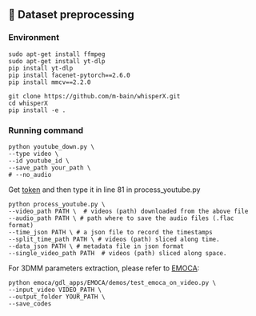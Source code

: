 



## 🔧 Dataset preprocessing 

<!-- ## Download from YouTube -->

### Environment

```shell
sudo apt-get install ffmpeg
sudo apt-get install yt-dlp
pip install yt-dlp
pip install facenet-pytorch==2.6.0
pip install mmcv==2.2.0

git clone https://github.com/m-bain/whisperX.git
cd whisperX
pip install -e .

```


### Running command
```
python youtube_down.py \
--type video \
--id youtube_id \
--save_path your_path \
# --no_audio 
```


Get [token](https://huggingface.co/pyannote/speaker-diarization-3.1) and then type it in line 81 in process_youtube.py


```
python process_youtube.py \
--video_path PATH \  # videos (path) downloaded from the above file
--audio_path PATH \ # path where to save the audio files (.flac format)
--time_json PATH \ # a json file to record the timestamps
--split_time_path PATH \ # videos (path) sliced along time.
--data_json PATH \ # metadata file in json format
--single_video_path PATH  # videos (path) sliced along space.
```
For 3DMM parameters extraction, please refer to [EMOCA](https://github.com/radekd91/emoca/tree/release/EMOCA_v2/gdl_apps/EMOCA):
```
python emoca/gdl_apps/EMOCA/demos/test_emoca_on_video.py \
--input_video VIDEO_PATH \
--output_folder YOUR_PATH \
--save_codes 
```

